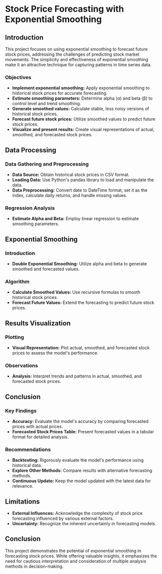 # Stock Price Forecasting with Exponential Smoothing

## Introduction

This project focuses on using exponential smoothing to forecast future stock prices, addressing the challenges of predicting stock market movements. The simplicity and effectiveness of exponential smoothing make it an attractive technique for capturing patterns in time series data.

### Objectives
- **Implement exponential smoothing:** Apply exponential smoothing to historical stock prices for accurate forecasting.
- **Estimate smoothing parameters:** Determine alpha (α) and beta (β) to control level and trend smoothing.
- **Generate smoothed values:** Calculate stable, less noisy versions of historical stock prices.
- **Forecast future stock prices:** Utilize smoothed values to predict future stock prices.
- **Visualize and present results:** Create visual representations of actual, smoothed, and forecasted stock prices.

## Data Processing

### Data Gathering and Preprocessing
- **Data Source:** Obtain historical stock prices in CSV format.
- **Loading Data:** Use Python's pandas library to load and manipulate the data.
- **Data Preprocessing:** Convert date to DateTime format, set it as the index, calculate daily returns, and handle missing values.

### Regression Analysis
- **Estimate Alpha and Beta:** Employ linear regression to estimate smoothing parameters.

## Exponential Smoothing

### Introduction
- **Double Exponential Smoothing:** Utilize alpha and beta to generate smoothed and forecasted values.

### Algorithm
- **Calculate Smoothed Values:** Use recursive formulas to smooth historical stock prices.
- **Forecast Future Values:** Extend the forecasting to predict future stock prices.

## Results Visualization

### Plotting
- **Visual Representation:** Plot actual, smoothed, and forecasted stock prices to assess the model's performance.

### Observations
- **Analysis:** Interpret trends and patterns in actual, smoothed, and forecasted stock prices.

## Conclusion

### Key Findings
- **Accuracy:** Evaluate the model's accuracy by comparing forecasted prices with actual prices.
- **Forecasted Stock Prices Table:** Present forecasted values in a tabular format for detailed analysis.

### Recommendations
- **Backtesting:** Rigorously evaluate the model's performance using historical data.
- **Explore Other Methods:** Compare results with alternative forecasting methods.
- **Continuous Update:** Keep the model updated with the latest data for relevance.

## Limitations
- **External Influences:** Acknowledge the complexity of stock price forecasting influenced by various external factors.
- **Uncertainty:** Recognize the inherent uncertainty in forecasting models.

## Conclusion

This project demonstrates the potential of exponential smoothing in forecasting stock prices. While offering valuable insights, it emphasizes the need for cautious interpretation and consideration of multiple analysis methods in decision-making.
